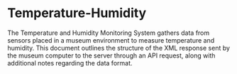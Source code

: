 # Temperature-Humidity
The Temperature and Humidity Monitoring System gathers data from sensors placed in a museum environment to measure temperature and humidity. This document outlines the structure of the XML response sent by the museum computer to the server through an API request, along with additional notes regarding the data format.
